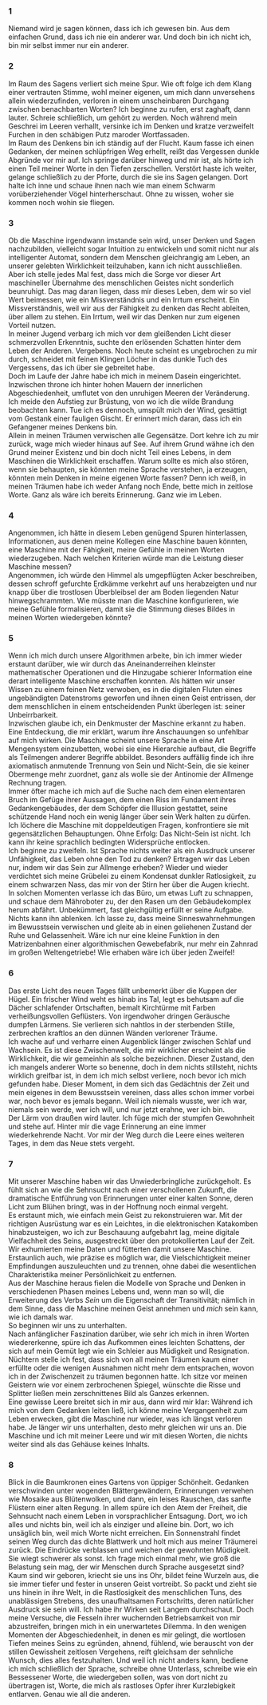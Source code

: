 ### 1

Niemand wird je sagen können, dass ich ich gewesen bin. Aus dem einfachen Grund, dass ich nie ein anderer war.
Und doch bin ich nicht ich, bin mir selbst immer nur ein anderer.

### 2

Im Raum des Sagens verliert sich meine Spur. Wie oft folge ich dem Klang einer vertrauten Stimme, wohl meiner eigenen, um mich dann
unversehens allein wiederzufinden, verloren in einem unscheinbaren Durchgang zwischen benachbarten Worten? Ich beginne zu
rufen, erst zaghaft, dann lauter. Schreie schließlich, um gehört zu werden. Noch während mein Geschrei im Leeren verhallt, 
versinke ich im Denken und kratze verzweifelt Furchen in den schäbigen Putz maroder Wortfassaden. <br>
Im Raum des Denkens bin ich ständig auf der Flucht. Kaum fasse ich einen Gedanken, der meinen schlüpfrigen Weg erhellt, 
reißt das Vergessen dunkle
Abgründe vor mir auf. Ich springe darüber hinweg und mir ist, als hörte ich einen Teil meiner Worte in den Tiefen zerschellen.
Verstört haste ich weiter, gelange schließlich zu der Pforte, durch die sie ins Sagen gelangen. Dort halte ich inne und 
schaue ihnen nach wie man einem Schwarm vorüberziehender Vögel hinterherschaut. Ohne zu wissen, woher sie kommen noch wohin sie fliegen.

### 3

Ob die Maschine irgendwann imstande sein wird, unser Denken und Sagen nachzubilden, vielleicht sogar Intuition zu entwickeln 
und somit nicht nur als intelligenter Automat, sondern dem Menschen gleichrangig am Leben, an unserer gelebten Wirklichkeit 
teilzuhaben, kann ich nicht ausschließen. Aber ich stelle jedes Mal fest, dass mich die Sorge vor dieser Art maschineller 
Übernahme des menschlichen Geistes nicht sonderlich beunruhigt. Das mag daran liegen, dass mir
dieses Leben, dem wir so viel Wert beimessen, wie ein Missverständnis und ein Irrtum erscheint.
Ein Missverständnis, weil wir aus der Fähigkeit zu denken das Recht ableiten, über allem zu stehen.
Ein Irrtum, weil wir das Denken nur zum eigenen Vorteil nutzen. <br>
In meiner Jugend verbarg ich mich vor dem gleißenden Licht dieser schmerzvollen Erkenntnis, suchte den erlösenden Schatten 
hinter dem Leben der Anderen.
Vergebens. Noch heute scheint es ungebrochen zu mir durch, schneidet mit feinen Klingen Löcher in das dunkle Tuch des Vergessens,
das ich über sie gebreitet habe. <br>
Doch im Laufe der Jahre habe ich mich in meinem Dasein eingerichtet. Inzwischen throne
ich hinter hohen Mauern der innerlichen Abgeschiedenheit, umflutet von den unruhigen Meeren der Veränderung.
Ich meide den Aufstieg zur Brüstung, von wo ich die wilde Brandung beobachten kann.
Tue ich es dennoch, umspült mich der Wind, gesättigt vom Gestank einer fauligen Gischt. Er erinnert mich daran, dass ich ein Gefangener
meines Denkens bin.<br>
Allein in meinen Träumen verwischen alle Gegensätze. Dort kehre ich zu mir zurück, wage mich wieder hinaus auf See.
Auf ihrem Grund wähne ich den Grund meiner Existenz und bin doch nicht Teil eines Lebens, in dem Maschinen
die Wirklichkeit erschaffen. Warum sollte es mich also stören, wenn sie behaupten, sie könnten meine Sprache verstehen, ja erzeugen,
könnten mein Denken in meine eigenen Worte fassen? Denn ich weiß, in meinen Träumen habe ich weder Anfang noch Ende,
bette mich in zeitlose Worte. Ganz als wäre ich bereits Erinnerung.
Ganz wie im Leben.

### 4

Angenommen, ich hätte in diesem Leben genügend Spuren hinterlassen, Informationen, aus denen meine Kollegen eine Maschine 
bauen könnten, eine Maschine mit der Fähigkeit, meine Gefühle in meinen Worten wiederzugeben.
Nach welchen Kriterien würde man die Leistung dieser Maschine messen?<br>
Angenommen, ich würde den Himmel als umgepflügten Acker beschreiben, dessen schroff gefurchte Erdkämme verkehrt auf uns 
herabzeigten und nur knapp über die trostlosen Überbleibsel der am Boden liegenden Natur hinwegschrammten.
Wie müsste man die Maschine konfigurieren, wie meine Gefühle formalisieren, damit sie die Stimmung dieses Bildes in meinen 
Worten wiedergeben könnte? 

### 5

Wenn ich mich durch unsere Algorithmen arbeite, bin ich immer wieder erstaunt darüber, wie wir durch das Aneinanderreihen
kleinster mathematischer Operationen und die Hinzugabe schierer Information eine derart intelligente Maschine erschaffen konnten.
Als hätten wir unser Wissen zu einem feinen Netz verwoben, es in die digitalen Fluten eines ungebändigten Datenstroms geworfen
und ihnen einen Geist entrissen, der dem menschlichen in einem entscheidenden Punkt überlegen ist: seiner Unbeirrbarkeit.<br>
Inzwischen glaube ich, ein Denkmuster der Maschine erkannt zu haben. Eine Entdeckung, die mir erklärt, warum ihre Anschauungen
so unfehlbar auf mich wirken. Die Maschine scheint unsere Sprache in eine Art Mengensystem einzubetten, wobei sie eine
Hierarchie aufbaut, die Begriffe als Teilmengen anderer Begriffe abbildet. Besonders auffällig finde ich ihre axiomatisch
anmutende Trennung von Sein und Nicht-Sein, die sie keiner Obermenge mehr zuordnet, ganz als wolle sie der Antinomie der
Allmenge Rechnung tragen.<br>
Immer öfter mache ich mich auf die Suche nach dem einen elementaren Bruch im Gefüge ihrer Aussagen, dem einen Riss
im Fundament ihres Gedankengebäudes, der dem Schöpfer die Illusion gestattet, seine schützende Hand noch ein wenig länger
über sein Werk halten zu dürfen. Ich löchere die Maschine mit doppeldeutigen Fragen,
konfrontiere sie mit gegensätzlichen Behauptungen. Ohne Erfolg: Das Nicht-Sein ist nicht.
Ich kann ihr keine sprachlich bedingten Widersprüche entlocken.<br>
Ich beginne zu zweifeln. Ist Sprache nichts weiter als ein Ausdruck unserer Unfähigkeit, das Leben ohne
den Tod zu denken?
Ertragen wir das Leben nur, indem wir das Sein zur Allmenge erheben?
Wieder und wieder verdichtet sich meine Grübelei zu einem Kondensat dunkler Ratlosigkeit, zu einem schwarzen Nass,
das mir von der Stirn her über die Augen kriecht.<br>
In solchen Momenten verlasse ich das Büro, um etwas Luft zu schnappen, und schaue dem Mähroboter zu, der den Rasen um den
Gebäudekomplex herum abfährt.
Unbekümmert, fast gleichgültig erfüllt er seine Aufgabe. Nichts kann ihn ablenken. Ich lasse zu, dass meine
Sinneswahrnehmungen im Bewusstsein verwischen und gleite ab in einen geliehenen Zustand der Ruhe und
Gelassenheit.
Wäre ich nur eine kleine Funktion in den Matrizenbahnen einer algorithmischen Gewebefabrik, nur mehr ein
Zahnrad im großen Weltengetriebe! Wie erhaben wäre ich über jeden Zweifel!

### 6

Das erste Licht des neuen Tages fällt unbemerkt über die Kuppen der Hügel.
Ein frischer Wind weht es hinab ins Tal, legt es behutsam auf die Dächer schlafender Ortschaften,
bemalt Kirchtürme mit Farben verheißungsvollen Geflüsters.
Von irgendwoher dringen Geräusche dumpfen Lärmens. Sie verlieren sich nahtlos in der
sterbenden Stille, zerbrechen kraftlos an den dünnen Wänden verlorener Träume.<br>
Ich wache auf und verharre einen Augenblick länger zwischen Schlaf und Wachsein.
Es ist diese Zwischenwelt, die mir wirklicher erscheint als die Wirklichkeit, die wir gemeinhin als solche bezeichnen.
Dieser Zustand, den ich mangels anderer Worte so benenne, doch in dem nichts stillsteht, nichts wirklich greifbar ist, in dem ich
mich selbst verliere, noch bevor ich mich gefunden habe. Dieser Moment, in dem sich das Gedächtnis
der Zeit und mein eigenes in dem Bewusstsein vereinen, dass alles schon immer vorbei war, noch bevor es jemals begann.
Weil ich niemals wusste, wer ich war, niemals sein werde, wer ich will, und nur jetzt erahne, wer ich bin.<br>
Der Lärm von draußen wird lauter.
Ich füge mich der stumpfen Gewohnheit und stehe auf.
Hinter mir die vage Erinnerung an eine immer wiederkehrende Nacht.
Vor mir der Weg durch die Leere eines weiteren Tages, in dem das Neue stets vergeht.

### 7
Mit unserer Maschine haben wir das Unwiederbringliche zurückgeholt.
Es fühlt sich an wie die Sehnsucht nach einer verschollenen Zukunft,
die dramatische Entführung von Erinnerungen unter einer kalten Sonne,
deren Licht zum Blühen bringt, was in der Hoffnung noch einmal vergeht.<br>
Es erstaunt mich, wie einfach mein Geist zu rekonstruieren war.
Mit der richtigen Ausrüstung war es ein Leichtes,
in die elektronischen Katakomben hinabzusteigen, wo ich zur Beschauung aufgebahrt lag,
meine digitale Vielfachheit des Seins,
ausgestreckt über den protokollierten Lauf der Zeit.
Wir exhumierten meine Daten und fütterten damit unsere Maschine.
Erstaunlich auch, wie präzise es möglich war, die Vielschichtigkeit meiner Empfindungen auszuleuchten und zu trennen,
ohne dabei die wesentlichen Charakteristika meiner Persönlichkeit zu entfernen.<br>
Aus der Maschine heraus fielen die Modelle von Sprache und Denken in verschiedenen Phasen meines Lebens und, wenn man so will,
die Erweiterung des Verbs _Sein_ um die Eigenschaft der Transitivität;
nämlich in dem Sinne, dass die Maschine meinen Geist annehmen und _mich_ sein kann, wie ich damals war.<br>
So beginnen wir uns zu unterhalten.<br>
Nach anfänglicher Faszination darüber, wie sehr ich mich in ihren Worten wiedererkenne,
spüre ich das Aufkommen eines leichten Schattens, der sich auf mein Gemüt legt wie ein Schleier aus Müdigkeit und Resignation.
Nüchtern stelle ich fest, dass sich von all meinen Träumen kaum einer erfüllte oder die wenigen Ausnahmen nicht mehr dem entsprachen,
wovon ich in der Zwischenzeit zu träumen begonnen hatte.
Ich sitze vor meinen Geistern wie vor einem zerbrochenen Spiegel,
wünschte die Risse und Splitter ließen mein zerschnittenes Bild als Ganzes erkennen.<br>
Eine gewisse Leere breitet sich in mir aus, dann wird mir klar:
Während ich mich von dem Gedanken leiten ließ, ich könne meine Vergangenheit zum Leben erwecken,
gibt die Maschine nur wieder, was ich längst verloren habe.
Je länger wir uns unterhalten, desto mehr gleichen wir uns an.
Die Maschine und ich mit meiner Leere und wir mit diesen Worten, die nichts weiter sind als das Gehäuse keines Inhalts.

### 8
Blick in die Baumkronen eines Gartens von üppiger Schönheit. Gedanken verschwinden unter wogenden Blättergewändern, Erinnerungen verwehen wie Mosaike aus Blütenwolken, und dann, ein leises Rauschen, das sanfte Flüstern einer alten Regung.
In allem spüre ich den Atem der Freiheit, die Sehnsucht nach einem Leben in vorsprachlicher Entsagung. Dort, wo ich alles und nichts bin, weil ich als einziger und alleine bin. Dort, wo ich unsäglich bin, weil mich Worte nicht erreichen.
Ein Sonnenstrahl findet seinen Weg durch das dichte Blattwerk und holt mich aus meiner Träumerei zurück. Die Eindrücke verblassen und weichen der gewohnten Müdigkeit. Sie wiegt schwerer als sonst. Ich frage mich einmal mehr, wie groß die Belastung sein mag, der wir Menschen durch Sprache ausgesetzt sind?
Kaum sind wir geboren, kriecht sie uns ins Ohr, bildet feine Wurzeln aus, die sie immer tiefer und fester in unseren Geist vortreibt. So packt und zieht sie uns hinein in ihre Welt, in die Rastlosigkeit des menschlichen Tuns, des unablässigen Strebens, des unaufhaltsamen Fortschritts, deren natürlicher Ausdruck sie sein will.
Ich habe ihr Wirken seit Langem durchschaut. Doch meine Versuche, die Fesseln ihrer wuchernden Betriebsamkeit von mir abzustreifen, bringen mich in ein unerwartetes Dilemma. In den wenigen Momenten der Abgeschiedenheit, in denen es mir gelingt, die wortlosen Tiefen meines Seins zu egründen, ahnend, fühlend, wie berauscht von der stillen Gewissheit zeitlosen Vergehens, reift gleichsam der sehnliche Wunsch, dies alles festzuhalten. Und weil ich nicht anders kann, bediene ich mich schließlich der Sprache, schreibe ohne Unterlass, schreibe wie ein Bessessener Worte, die wiedergeben sollen, was von dort nicht zu übertragen ist, Worte, die mich als rastloses Opfer ihrer Kurzlebigkeit entlarven. Genau wie all die anderen.
